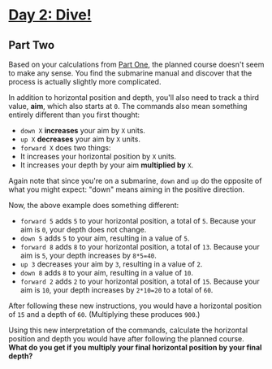 # [Day 2: Dive!](https://adventofcode.com/2021/day/2)

## Part Two

Based on your calculations from [Part One](../Day02_part1/README.md), the
planned course doesn't seem to make any sense. You find the submarine manual
and discover that the process is actually slightly more complicated.

In addition to horizontal position and depth, you'll also need to track a third
value, **aim**, which also starts at ```0```. The commands also mean something
entirely different than you first thought:

- ```down X``` **increases** your aim by ```X``` units.
- ```up X``` **decreases** your aim by ```X``` units.
- ```forward X``` does two things:
 - It increases your horizontal position by ```X``` units.
 - It increases your depth by your aim **multiplied by** ```X```.

Again note that since you're on a submarine, ```down``` and ```up``` do the
opposite of what you might expect: "down" means aiming in the positive
direction.

Now, the above example does something different:

- ```forward 5``` adds ```5``` to your horizontal position, a total of ```5```.
Because your aim is ```0```, your depth does not change.
- ```down 5``` adds ```5``` to your aim, resulting in a value of ```5```.
- ```forward 8``` adds ```8``` to your horizontal position, a total of ```13```.
Because your aim is ```5```, your depth increases by ```8*5=40```.
- ```up 3``` decreases your aim by ```3```, resulting in a value of ```2```.
- ```down 8``` adds ```8``` to your aim, resulting in a value of ```10```.
- ```forward 2``` adds ```2``` to your horizontal position, a total of ```15```.
Because your aim is ```10```, your depth increases by ```2*10=20``` to a total
of ```60```.

After following these new instructions, you would have a horizontal position of
```15``` and a depth of ```60```. (Multiplying these produces ```900```.)

Using this new interpretation of the commands, calculate the horizontal 
position and depth you would have after following the planned course. **What do
you get if you multiply your final horizontal position by your final depth?**